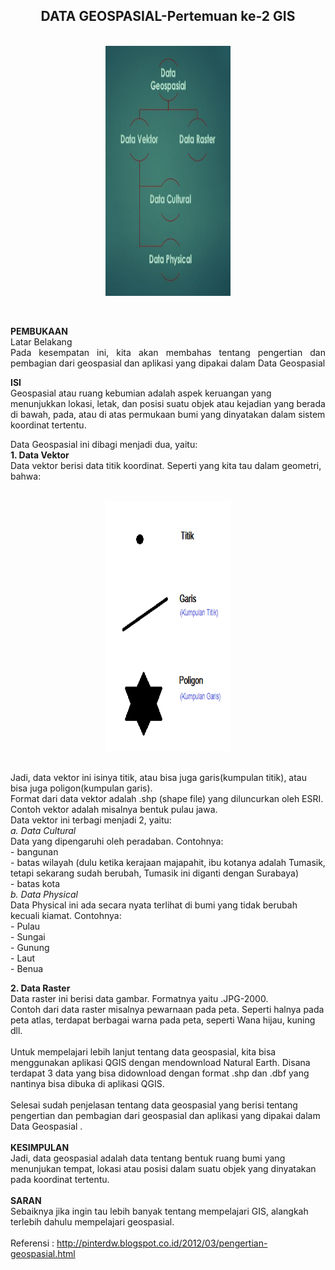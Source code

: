 <h2 align="center">DATA GEOSPASIAL-Pertemuan ke-2 GIS<br></h2>
<p align="center">
<br>
<img src="../../img/pertemuan2.jpg" width="200" height="400">
</p><br>
<p align="justify">
<strong>PEMBUKAAN</strong><br>
Latar Belakang<br>
Pada kesempatan ini, kita akan membahas tentang pengertian dan pembagian dari geospasial dan aplikasi yang dipakai dalam Data Geospasial<br>

<strong>ISI</strong><br>
Geospasial atau ruang kebumian adalah aspek keruangan yang menunjukkan lokasi, letak, dan posisi suatu objek atau kejadian yang berada di bawah, pada, atau di atas permukaan bumi yang dinyatakan dalam sistem koordinat tertentu.<br>

Data Geospasial ini dibagi menjadi dua, yaitu:<br>
<b>1. Data Vektor<br></b>
Data vektor berisi data titik koordinat. Seperti yang kita tau dalam geometri, bahwa:
<br>
<p align="center">
<br>
<img src="../../img/pertemuan2.png" width="200" height="400">
</p><br>
Jadi, data vektor ini isinya titik, atau bisa juga garis(kumpulan titik), atau bisa juga poligon(kumpulan garis).<br>
Format dari data vektor adalah .shp (shape file) yang diluncurkan oleh ESRI.<br>
Contoh vektor adalah misalnya bentuk pulau jawa.<br>
Data vektor ini terbagi menjadi 2, yaitu:<br>
<i>a. Data Cultural</i><br>
Data yang dipengaruhi oleh peradaban. Contohnya:<br>
- bangunan<br>
- batas wilayah (dulu ketika kerajaan majapahit, ibu kotanya adalah Tumasik, tetapi sekarang sudah berubah, Tumasik ini diganti dengan Surabaya)<br>
- batas kota<br>
<i>b. Data Physical</i><br>
Data Physical ini ada secara nyata terlihat di bumi yang tidak berubah kecuali kiamat. Contohnya:<br>
- Pulau<br>
- Sungai<br>
- Gunung<br>
- Laut<br>
- Benua<br>

<b>2. Data Raster</b><br>
Data raster ini berisi data gambar. Formatnya yaitu .JPG-2000.<br>
Contoh dari data raster misalnya pewarnaan pada peta. Seperti halnya pada peta atlas, terdapat berbagai warna pada peta, seperti Wana hijau, kuning dll.<br>
<br>
Untuk mempelajari lebih lanjut tentang data geospasial, kita bisa menggunakan aplikasi QGIS dengan mendownload Natural Earth. Disana terdapat 3 data yang bisa didownload dengan format .shp dan .dbf yang nantinya bisa dibuka di aplikasi QGIS.<br>
<br>
Selesai sudah penjelasan tentang data geospasial yang berisi tentang pengertian dan pembagian dari geospasial dan aplikasi yang dipakai dalam Data Geospasial . <br>
<br>
<strong>KESIMPULAN</strong><br>
Jadi, data geospasial adalah data tentang bentuk ruang bumi yang menunjukan tempat, lokasi atau posisi dalam suatu objek yang dinyatakan pada koordinat tertentu.<br>
<br>
<strong>SARAN</strong><br>
Sebaiknya jika ingin tau lebih banyak tentang mempelajari GIS, alangkah terlebih dahulu mempelajari geospasial.<br>
<br>
Referensi : http://pinterdw.blogspot.co.id/2012/03/pengertian-geospasial.html
</p>
